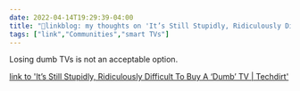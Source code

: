```yaml
---
date: 2022-04-14T19:29:39-04:00
title: "🔗linkblog: my thoughts on 'It’s Still Stupidly, Ridiculously Difficult To Buy A ‘Dumb’ TV | Techdirt'"
tags: ["link","Communities","smart TVs"]
---
```

Losing dumb TVs is not an acceptable option.
 
[link to 'It’s Still Stupidly, Ridiculously Difficult To Buy A ‘Dumb’ TV | Techdirt'](https://www.techdirt.com/2022/04/14/its-still-stupidly-ridiculously-difficult-to-buy-a-dumb-tv/)

